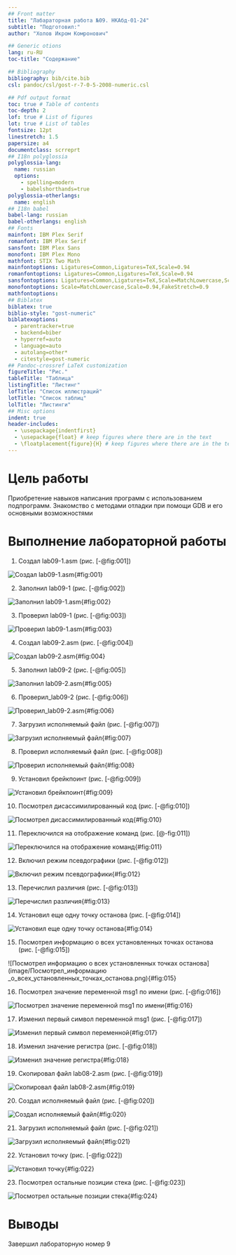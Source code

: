 ```yaml
---
## Front matter
title: "Лабараторная работа №09. НКАбд-01-24"
subtitle: "Подготовил:"
author: "Холов Икром Комронович"

## Generic otions
lang: ru-RU
toc-title: "Содержание"

## Bibliography
bibliography: bib/cite.bib
csl: pandoc/csl/gost-r-7-0-5-2008-numeric.csl

## Pdf output format
toc: true # Table of contents
toc-depth: 2
lof: true # List of figures
lot: true # List of tables
fontsize: 12pt
linestretch: 1.5
papersize: a4
documentclass: scrreprt
## I18n polyglossia
polyglossia-lang:
  name: russian
  options:
	- spelling=modern
	- babelshorthands=true
polyglossia-otherlangs:
  name: english
## I18n babel
babel-lang: russian
babel-otherlangs: english
## Fonts
mainfont: IBM Plex Serif
romanfont: IBM Plex Serif
sansfont: IBM Plex Sans
monofont: IBM Plex Mono
mathfont: STIX Two Math
mainfontoptions: Ligatures=Common,Ligatures=TeX,Scale=0.94
romanfontoptions: Ligatures=Common,Ligatures=TeX,Scale=0.94
sansfontoptions: Ligatures=Common,Ligatures=TeX,Scale=MatchLowercase,Scale=0.94
monofontoptions: Scale=MatchLowercase,Scale=0.94,FakeStretch=0.9
mathfontoptions:
## Biblatex
biblatex: true
biblio-style: "gost-numeric"
biblatexoptions:
  - parentracker=true
  - backend=biber
  - hyperref=auto
  - language=auto
  - autolang=other*
  - citestyle=gost-numeric
## Pandoc-crossref LaTeX customization
figureTitle: "Рис."
tableTitle: "Таблица"
listingTitle: "Листинг"
lofTitle: "Список иллюстраций"
lotTitle: "Список таблиц"
lolTitle: "Листинги"
## Misc options
indent: true
header-includes:
  - \usepackage{indentfirst}
  - \usepackage{float} # keep figures where there are in the text
  - \floatplacement{figure}{H} # keep figures where there are in the text
---
```


# Цель работы

Приобретение навыков написания программ с использованием подпрограмм. Знакомство
с методами отладки при помощи GDB и его основными возможностями

# Выполнение лабораторной работы

1. Создал lab09-1.asm (рис. [-@fig:001])

![Создал lab09-1.asm](image/Создал_lab09-1.asm.png){#fig:001}

2. Заполнил lab09-1 (рис. [-@fig:002])

![Заполнил lab09-1.asm](image/Заполнил_lab09-1.asm.png){#fig:002}

3. Проверил lab09-1 (рис. [-@fig:003])

![Проверил lab09-1.asm](image/Проверил_lab09-1.asm.png){#fig:003}

4. Создал lab09-2.asm (рис. [-@fig:004])

![Создал lab09-2.asm](image/Создал_lab09-2.asm.png){#fig:004}

5. Заполнил lab09-2 (рис. [-@fig:005])

![Заполнил lab09-2.asm](image/Заполнил_lab09-2.asm.png){#fig:005}

6. Проверил_lab09-2 (рис. [-@fig:006])

![Проверил_lab09-2.asm](image/Проверил_lab09-2.asm.png){#fig:006}

7. Загрузил исполняемый файл (рис. [-@fig:007])

![Загрузил исполняемый файл](image/Загрузил_исполняемый_файл.png){#fig:007}

8. Проверил исполняемый файл (рис. [-@fig:008])

![Проверил исполняемый файл](image/Проверил_исполняемый_файл.png){#fig:008}

9. Установил брейкпоинт (рис. [-@fig:009])

![Установил брейкпоинт](image/Установил_брейкпоинт.png){#fig:009}

10. Посмотрел дисассимилированный код (рис. [-@fig:010])

![Посмотрел дисассимилированный код](image/Посмотрел_дисассимилированный_код.png){#fig:010}

11. Переключился на отображение команд (рис. [@-fig:011])

![Переключился на отображение команд](image/Переключился_на_отображение_команд.png){#fig:011}

12. Включил режим псевдографики (рис. [-@fig:012])

![Включил режим псевдографики](image/Включил_режим_псевдографики.png){#fig:012}

13. Перечислил различия (рис. [-@fig:013])

![Перечислил различия](image/Перечислил_различия.png){#fig:013}

14. Установил еще одну точку останова (рис. [-@fig:014])

![Установил еще одну точку останова](image/Установил_еще_точку.png){#fig:014}

15. Посмотрел информацию о всех установленных точках останова (рис. [-@fig:015])

![Посмотрел информацию о всех установленных точках останова](image/Посмотрел_информацию _о_всех_установленных_точках_останова.png){#fig:015}

16. Посмотрел значение переменной msg1 по имени (рис. [-@fig:016])

![Посмотрел значение переменной msg1 по имени](image/Посмотрел_значение_переменной_msg1_по_имени.png){#fig:016}

17. Изменил первый символ переменной msg1 (рис. [-@fig:017])

![Изменил первый символ переменной](image/Изменил_первый_символ.png){#fig:017}

18. Изменил значение регистра (рис. [-@fig:018])

![Изменил значение регистра](image/Изменил_значение_регистра.png){#fig:018}

19. Скопировал файл lab08-2.asm (рис. [-@fig:019])

![Скопировал файл lab08-2.asm](image/Скопировал_файл_lab08-2.png){#fig:019}

20. Создал исполняемый файл (рис. [-@fig:020])

![Создал исполняемый файл](image/Создал_исполняемый_файл.png){#fig:020}

21. Загрузил исполняемый файл (рис. [-@fig:021])

![Загрузил исполняемый файл](image/Загрузил_исполняемый_файл.png){#fig:021}

22. Установил точку (рис. [-@fig:022])

![Установил точку](image/Установил_точку.png){#fig:022}

23. Посмотрел остальные позиции стека (рис. [-@fig:023])

![Посмотрел остальные позиции стека](image/Посмотрел_остальные_позиции_стека.png){#fig:024}

# Выводы

Завершил лабораторную номер 9

